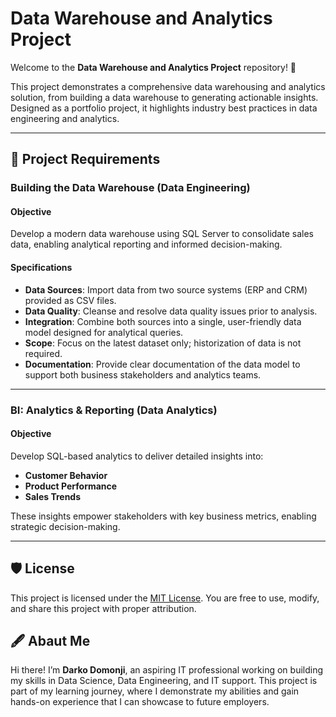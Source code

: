 # Data Warehouse and Analytics Project

Welcome to the **Data Warehouse and Analytics Project** repository! 🚀

This project demonstrates a comprehensive data warehousing and analytics solution, from building a data warehouse to generating actionable insights. Designed as a portfolio project, it highlights industry best practices in data engineering and analytics.

---

## 🚀 Project Requirements

### Building the Data Warehouse (Data Engineering)

#### Objective
Develop a modern data warehouse using SQL Server to consolidate sales data, enabling analytical reporting and informed decision-making.

#### Specifications
- **Data Sources**: Import data from two source systems (ERP and CRM) provided as CSV files.
- **Data Quality**: Cleanse and resolve data quality issues prior to analysis.
- **Integration**: Combine both sources into a single, user-friendly data model designed for analytical queries.
- **Scope**: Focus on the latest dataset only; historization of data is not required.
- **Documentation**: Provide clear documentation of the data model to support both business stakeholders and analytics teams.

---

### BI: Analytics & Reporting (Data Analytics)

#### Objective
Develop SQL-based analytics to deliver detailed insights into:
- **Customer Behavior**
- **Product Performance**
- **Sales Trends**
  
These insights empower stakeholders with key business metrics, enabling strategic decision-making.

---

## 🛡 License

This project is licensed under the [MIT License](LICENSE). You are free to use, modify, and share this project with proper attribution.

## 🖋 Abaut Me

Hi there! I’m **Darko Domonji**, an aspiring IT professional working on building my skills in Data Science, Data Engineering, and IT support. This project is part of my learning journey, where I demonstrate my abilities and gain hands-on experience that I can showcase to future employers.
